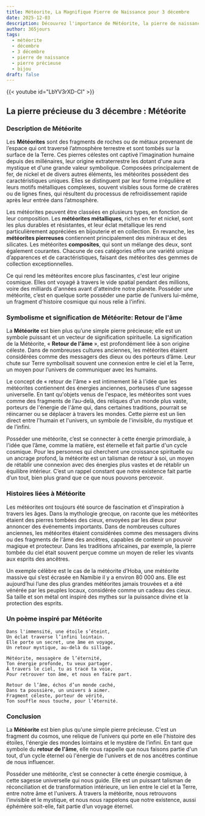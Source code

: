 ```yaml
---
title: Météorite, La Magnifique Pierre de Naissance pour 3 décembre
date: 2025-12-03
description: Découvrez l'importance de Météorite, la pierre de naissance du 3 décembre qui symbolise Retour de l'âme. Laissez sa beauté et sa signification illuminer votre journée.
author: 365jours
tags:
  - météorite
  - décembre
  - 3 décembre
  - pierre de naissance
  - pierre précieuse
  - bijou
draft: false
---
```


{{< youtube id="LbYV3rXD-CI" >}}

## La pierre précieuse du 3 décembre : Météorite

### Description de Météorite

Les **Météorites** sont des fragments de roches ou de métaux provenant de l’espace qui ont traversé l’atmosphère terrestre et sont tombés sur la surface de la Terre. Ces pierres célestes ont captivé l’imagination humaine depuis des millénaires, leur origine extraterrestre les dotant d'une aura mystique et d'une grande valeur symbolique. Composées principalement de fer, de nickel et de divers autres éléments, les météorites possèdent des caractéristiques uniques. Elles se distinguent par leur forme irrégulière et leurs motifs métalliques complexes, souvent visibles sous forme de cratères ou de lignes fines, qui résultent du processus de refroidissement rapide après leur entrée dans l’atmosphère.

Les météorites peuvent être classées en plusieurs types, en fonction de leur composition. Les **météorites métalliques**, riches en fer et nickel, sont les plus durables et résistantes, et leur éclat métallique les rend particulièrement appréciées en bijouterie et en collection. En revanche, les **météorites pierreuses** contiennent principalement des minéraux et des silicates. Les météorites **composites**, qui sont un mélange des deux, sont également courantes. Chacune de ces catégories offre une variété unique d’apparences et de caractéristiques, faisant des météorites des gemmes de collection exceptionnelles.

Ce qui rend les météorites encore plus fascinantes, c'est leur origine cosmique. Elles ont voyagé à travers le vide spatial pendant des millions, voire des milliards d'années avant d'atteindre notre planète. Posséder une météorite, c’est en quelque sorte posséder une partie de l’univers lui-même, un fragment d'histoire cosmique qui nous relie à l'infini.

### Symbolisme et signification de Météorite: Retour de l'âme

La **Météorite** est bien plus qu’une simple pierre précieuse; elle est un symbole puissant et un vecteur de signification spirituelle. La signification de la Météorite, « **Retour de l'âme** », est profondément liée à son origine céleste. Dans de nombreuses cultures anciennes, les météorites étaient considérées comme des messagers des dieux ou des porteurs d’âme. Leur chute sur Terre symbolisait souvent une connexion entre le ciel et la Terre, un moyen pour l’univers de communiquer avec les humains.

Le concept de « retour de l'âme » est intimement lié à l'idée que les météorites contiennent des énergies anciennes, porteuses d'une sagesse universelle. En tant qu'objets venus de l'espace, les météorites sont vues comme des fragments de l’au-delà, des reliques d'un monde plus vaste, porteurs de l'énergie de l'âme qui, dans certaines traditions, pourrait se réincarner ou se déplacer à travers les mondes. Cette pierre est un lien direct entre l'humain et l'univers, un symbole de l'invisible, du mystique et de l’infini.

Posséder une météorite, c’est se connecter à cette énergie primordiale, à l'idée que l’âme, comme la matière, est éternelle et fait partie d'un cycle cosmique. Pour les personnes qui cherchent une croissance spirituelle ou un ancrage profond, la météorite est un talisman de retour à soi, un moyen de rétablir une connexion avec des énergies plus vastes et de rétablir un équilibre intérieur. C’est un rappel constant que notre existence fait partie d’un tout, bien plus grand que ce que nous pouvons percevoir.

### Histoires liées à Météorite

Les météorites ont toujours été source de fascination et d'inspiration à travers les âges. Dans la mythologie grecque, on raconte que les météorites étaient des pierres tombées des cieux, envoyées par les dieux pour annoncer des événements importants. Dans de nombreuses cultures anciennes, les météorites étaient considérées comme des messagers divins ou des fragments de l'âme des ancêtres, capables de contenir un pouvoir magique et protecteur. Dans les traditions africaines, par exemple, la pierre tombée du ciel était souvent perçue comme un moyen de relier les vivants aux esprits des ancêtres.

Un exemple célèbre est le cas de la météorite d’Hoba, une météorite massive qui s’est écrasée en Namibie il y a environ 80 000 ans. Elle est aujourd’hui l’une des plus grandes météorites jamais trouvées et a été vénérée par les peuples locaux, considérée comme un cadeau des cieux. Sa taille et son métal ont inspiré des mythes sur la puissance divine et la protection des esprits.

### Un poème inspiré par Météorite

	Dans l'immensité, une étoile s’éteint,  
	Un éclat traverse l’infini lointain.  
	Elle porte un secret, une âme en voyage,  
	Un retour mystique, au-delà du sillage.
	
	Météorite, messagère de l’éternité,  
	Ton énergie profonde, tu veux partager.  
	À travers le ciel, tu as tracé ta voie,  
	Pour retrouver ton âme, et nous en faire part.
	
	Retour de l’âme, échos d’un monde caché,  
	Dans ta poussière, un univers à aimer.  
	Fragment céleste, porteur de vérité,  
	Ton souffle nous touche, pour l’éternité.

### Conclusion

La **Météorite** est bien plus qu'une simple pierre précieuse. C'est un fragment du cosmos, une relique de l’univers qui porte en elle l'histoire des étoiles, l'énergie des mondes lointains et le mystère de l’infini. En tant que symbole du **retour de l'âme**, elle nous rappelle que nous faisons partie d'un tout, d'un cycle éternel où l'énergie de l'univers et de nos ancêtres continue de nous influencer.

Posséder une météorite, c’est se connecter à cette énergie cosmique, à cette sagesse universelle qui nous guide. Elle est un puissant talisman de réconciliation et de transformation intérieure, un lien entre le ciel et la Terre, entre notre âme et l'univers. À travers la météorite, nous retrouvons l’invisible et le mystique, et nous nous rappelons que notre existence, aussi éphémère soit-elle, fait partie d’un voyage éternel.